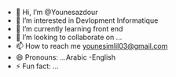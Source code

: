 - 👋 Hi, I’m @Younesazdour
- 👀 I’m interested in Devlopment Informatique
- 🌱 I’m currently learning  front end
- 💞️ I’m looking to collaborate on ...
- 📫 How to reach me younesimlil03@gmail.com
- 😄 Pronouns: ...Arabic -English
- ⚡ Fun fact: ...

<!---
Younesazdour/Younesazdour is a ✨ special ✨ repository because its `README.md` (this file) appears on your GitHub profile.
You can click the Preview link to take a look at your changes.
--->
